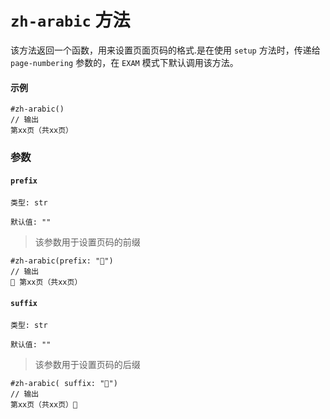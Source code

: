 # `zh-arabic` 方法

该方法返回一个函数，用来设置页面页码的格式.是在使用 `setup` 方法时，传递给 `page-numbering` 参数的，在 `EXAM` 模式下默认调用该方法。

#### 示例
```typst
#zh-arabic()
// 输出
第xx页（共xx页）
```

### 参数

#### `prefix`

`类型: str`

`默认值: ""`

>该参数用于设置页码的前缀

```typst
#zh-arabic(prefix: "🧡")
// 输出
🧡 第xx页（共xx页）
```

#### `suffix`

`类型: str`

`默认值: ""`

>该参数用于设置页码的后缀

```typst
#zh-arabic( suffix: "🧡")
// 输出
第xx页（共xx页）🧡
```